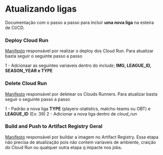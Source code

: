 # Atualizando ligas

Documentação com o passo a passo para incluir **uma nova liga** na esteira de CI/CD.


### Deploy Cloud Run


[Manifesto](workflows%2Fcloud_run.yml) responsável por realizar o deploy dos Cloud Run. Para atualizar basta seguir o seguinte passo a passo

 1 - Adcionaar as seguintes variaveis dentro do _include_; **IMG, LEAGUE_ID, SEASON_YEAR e TYPE**

### Delete Cloud Run

[Manifesto](workflows%2Fdelete_run.yml) responsável por deletear os Clouds Runners. Para atualizar basta seguir o seguinte passo a passo

1 - Padrão a nova liga **TYPE** (players-statistics, matchs-teams ou OBT) e **LEAGUE_ID** (Ex: 39)
2 - Adicionar a nova liga dentro de _cloud_run_

### Build and Push to Artifact Registry Geral

[Manifesto](workflows%2Fdocker.yml) responsável por buildar a imagem no Artifact Registry. Essa etapa não precisa de atualização
pois não contem variaveis de ambiente, craição do Cloud Run ou qualquer outra etapa q impacte nos jobs.

          
          
          